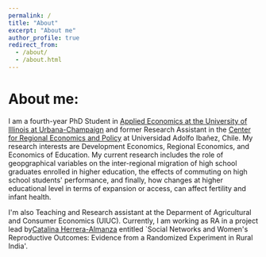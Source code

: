 ```yaml
---
permalink: /
title: "About"
excerpt: "About me"
author_profile: true
redirect_from: 
  - /about/
  - /about.html
---
```




About me:
======

I am a fourth-year PhD Student in [Applied Economics at the University of Illinois at Urbana-Champaign](https://ace.illinois.edu/) and former Research Assistant in the [Center for Regional Economics and Policy](https://cepr.uai.cl/) at Universidad Adolfo Ibañez, Chile. My research interests are Development Economics, Regional Economics, and Economics of Education. My current research includes the role of geopgraphical variables on the inter-regional migration of high school graduates enrolled in higher education, the effects of commuting on high school students' performance, and finally, how changes at higher educational level in terms of expansion or access, can affect fertility and infant health. 


I'm also Teaching and Research assistant at the Deparment of Agricultural and Consumer Economics (UIUC). Currently, I am working as RA in a project lead by[Catalina Herrera-Almanza](https://catalinaherrera.weebly.com/) entitled `Social Networks and Women's Reproductive Outcomes: Evidence from a Randomized Experiment in Rural India'.  